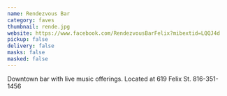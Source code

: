 ```yaml
---
name: Rendezvous Bar
category: faves
thumbnail: rende.jpg
website: https://www.facebook.com/RendezvousBarFelix?mibextid=LQQJ4d
pickup: false
delivery: false
masks: false
masked: false
---
```

D﻿owntown bar with live music offerings. Located at 619 Felix St. 816-351-1456